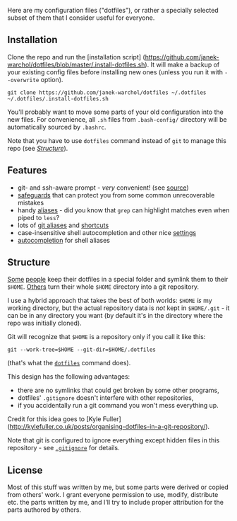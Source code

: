 Here are my configuration files ("dotfiles"), or rather a specially selected
subset of them that I consider useful for everyone.



Installation
------------

Clone the repo and run the [installation script]
(https://github.com/janek-warchol/dotfiles/blob/master/.install-dotfiles.sh).
It will make a backup of your existing config files before installing new ones
(unless you run it with `--overwrite` option).

    git clone https://github.com/janek-warchol/dotfiles ~/.dotfiles
    ~/.dotfiles/.install-dotfiles.sh

You'll probably want to move some parts of your old configuration into
the new files.  For convenience, all `.sh` files from `.bash-config/` directory
will be automatically sourced by `.bashrc`.

Note that you have to use `dotfiles` command instead of `git`
to manage this repo (see [_Structure_](README.md#structure)).



Features
--------

- git- and ssh-aware prompt - _very_ convenient!
  (see [source](.bash-config/prompt.sh))
- [safeguards](.bash-config/safeguards.sh) that can protect you from some
  common unrecoverable mistakes
- handy [aliases](.bash-config/aliases.sh) - did you know that `grep`
  can highlight matches even when piped to `less`?
- lots of [git aliases](.gitconfig) and [shortcuts](.bash-config/git-aliases.sh)
- case-insensitive shell autocompletion and other nice
  [settings](.bash-config/settings.sh)
- [autocompletion](.bash-config/autocompletion.sh) for shell aliases



Structure
---------

[Some](https://github.com/ryanb/dotfiles)
[people](http://www.anishathalye.com/2014/08/03/managing-your-dotfiles/)
keep their dotfiles in a special folder and symlink them to their `$HOME`.
[Others](https://github.com/rtomayko/dotfiles)
turn their whole `$HOME` directory into a git repository.

I use a hybrid approach that takes the best of both worlds: `$HOME` _is_
my working directory, but the actual repository data is _not_ kept in `$HOME/.git` -
it can be in any directory you want (by default it's in the directory where
the repo was initially cloned).

Git will recognize that `$HOME` is a repository only if you call it like this:

    git --work-tree=$HOME --git-dir=$HOME/.dotfiles

(that's what the [`dotfiles`](.bash-config/dotfiles.sh) command does).

This design has the following advantages:
- there are no symlinks that could get broken by some other programs,
- dotfiles' `.gitignore` doesn't interfere with other repositories,
- if you accidentally run a git command you won't mess everything up.

Credit for this idea goes to [Kyle Fuller]
(http://kylefuller.co.uk/posts/organising-dotfiles-in-a-git-repository/).

Note that git is configured to ignore everything except hidden files in this
repository - see [`.gitignore`](.gitignore) for details.



License
-------

Most of this stuff was written by me, but some parts were derived or copied
from others' work.  I grant everyone permission to use, modify, distribute
etc. the parts written by me, and I'll try to include proper attribution for
the parts authored by others.
